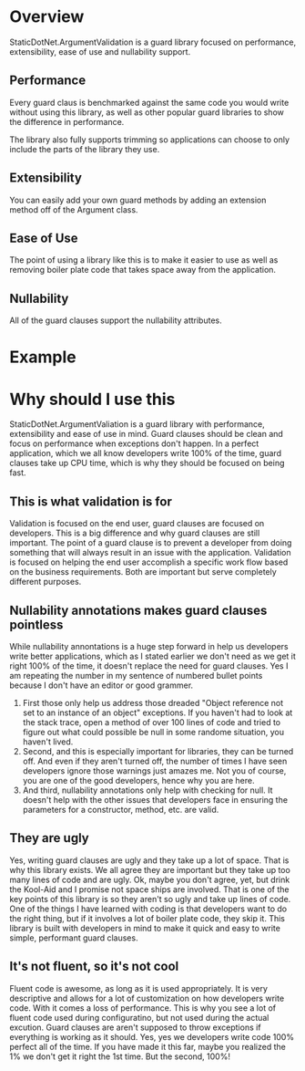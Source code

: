 # Overview

StaticDotNet.ArgumentValidation is a guard library focused on performance, extensibility, ease of use and nullability support.

## Performance

Every guard claus is benchmarked against the same code you would write without using this library, as well as other popular guard libraries to show the difference in performance.

The library also fully supports trimming so applications can choose to only include the parts of the library they use.

## Extensibility

You can easily add your own guard methods by adding an extension method off of the Argument class.

## Ease of Use

The point of using a library like this is to make it easier to use as well as removing boiler plate code that takes space away from the application.

## Nullability

All of the guard clauses support the nullability attributes.

# Example



# Why should I use this

StaticDotNet.ArgumentValiation is a guard library with performance, extensibility and ease of use in mind.  Guard clauses should be clean and focus on performance when exceptions don't happen. In a perfect application, which we all know developers write 100% of the time, guard clauses take up CPU time, which is why they should be focused on being fast.

## This is what validation is for

Validation is focused on the end user, guard clauses are focused on developers.  This is a big difference and why guard clauses are still important.  The point of a guard clause is to prevent a developer from doing something that will always result in an issue with the application.  Validation is focused on helping the end user accomplish a specific work flow based on the business requirements.  Both are important but serve completely different purposes.

## Nullability annotations makes guard clauses pointless

While nullability annontations is a huge step forward in help us developers write better applications, which as I stated earlier we don't need as we get it right 100% of the time, it doesn't replace the need for guard clauses.  Yes I am repeating the number in my sentence of numbered bullet points because I don't have an editor or good grammer.

1. First those only help us address those dreaded "Object reference not set to an instance of an object" exceptions. If you haven't had to look at the stack trace, open a method of over 100 lines of code and tried to figure out what could possible be null in some randome situation, you haven't lived.
2. Second, and this is especially important for libraries, they can be turned off.  And even if they aren't turned off, the number of times I have seen developers ignore those warnings just amazes me. Not you of course, you are one of the good developers, hence why you are here.
3. And third, nullability annotations only help with checking for null. It doesn't help with the other issues that developers face in ensuring the parameters for a constructor, method, etc. are valid.

## They are ugly

Yes, writing guard clauses are ugly and they take up a lot of space.  That is why this library exists. We all agree they are important but they take up too many lines of code and are ugly.  Ok, maybe you don't agree, yet, but drink the Kool-Aid and I promise not space ships are involved.  That is one of the key points of this library is so they aren't so ugly and take up lines of code. One of the things I have learned with coding is that developers want to do the right thing, but if it involves a lot of boiler plate code, they skip it.  This library is built with developers in mind to make it quick and easy to write simple, performant guard clauses.

## It's not fluent, so it's not cool

Fluent code is awesome, as long as it is used appropriately. It is very descriptive and allows for a lot of customization on how developers write code. With it comes a loss of performance.  This is why you see a lot of fluent code used during configuratino, but not used during the actual excution.  Guard clauses are aren't supposed to throw exceptions if everything is working as it should.  Yes, yes we developers write code 100% perfect all of the time.  If you have made it this far, maybe you realized the 1% we don't get it right the 1st time.  But the second, 100%!


